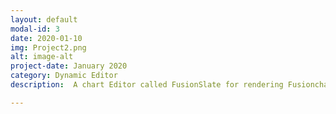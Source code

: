 ```yaml
---
layout: default
modal-id: 3
date: 2020-01-10
img: Project2.png
alt: image-alt
project-date: January 2020
category: Dynamic Editor
description:  A chart Editor called FusionSlate for rendering Fusioncharts with csv data, editing chart json or editing cosmetics of fusioncharts on simple Clicks<a href="http://static.fusioncharts.com/samples/poc/slate/#!">visit Project</a>.

---
```

